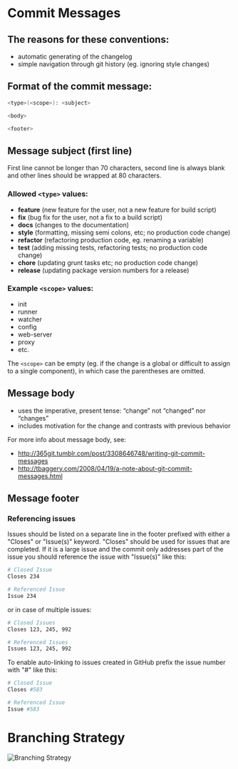 # Commit Messages

## The reasons for these conventions:
- automatic generating of the changelog
- simple navigation through git history (eg. ignoring style changes)

## Format of the commit message:
```bash
<type>(<scope>): <subject>

<body>

<footer>
```


## Message subject (first line)
First line cannot be longer than 70 characters, second line is always
blank and other lines should be wrapped at 80 characters.

### Allowed `<type>` values:

* **feature** (new feature for the user, not a new feature for build script)
* **fix** (bug fix for the user, not a fix to a build script)
* **docs** (changes to the documentation)
* **style** (formatting, missing semi colons, etc; no production code change)
* **refactor** (refactoring production code, eg. renaming a variable)
* **test** (adding missing tests, refactoring tests; no production code change)
* **chore** (updating grunt tasks etc; no production code change)
* **release** (updating package version numbers for a release)

### Example `<scope>` values:

* init
* runner
* watcher
* config
* web-server
* proxy
* etc.

The `<scope>` can be empty (eg. if the change is a global or difficult
to assign to a single component), in which case the parentheses are
omitted.


## Message body
* uses the imperative, present tense: “change” not “changed” nor “changes”
* includes motivation for the change and contrasts with previous behavior

For more info about message body, see:

* http://365git.tumblr.com/post/3308646748/writing-git-commit-messages
* http://tbaggery.com/2008/04/19/a-note-about-git-commit-messages.html


## Message footer

### Referencing issues
Issues should be listed on a separate line in the footer prefixed with either a "Closes" or "Issue(s)" keyword. "Closes" should be used for issues that are completed. If it is a large issue and the commit only addresses part of the issue you should reference the issue with "Issue(s)" like this:
```bash
# Closed Issue
Closes 234

# Referenced Issue
Issue 234
```
or in case of multiple issues:
```bash
# Closed Issues
Closes 123, 245, 992

# Referenced Issues
Issues 123, 245, 992
```
To enable auto-linking to issues created in GitHub prefix the issue number with "#" like this:
```bash
# Closed Issue
Closes #583

# Referenced Issue
Issue #583
```

# Branching Strategy
![Branching Strategy](https://github.com/fakewaffle/coding-conventions/raw/master/images/git-branching-model.png)
